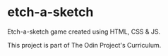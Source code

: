 # etch-a-sketch

Etch-a-sketch game created using HTML, CSS & JS.

This project is part of The Odin Project's Curriculum. 